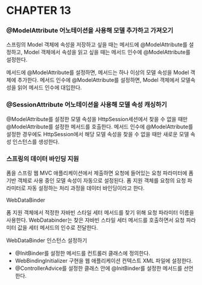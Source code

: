 # CHAPTER 13

### @ModelAttribute 어노테이션을 사용해 모델 추가하고 가져오기

스프링의 Model 객체에 속성을 저장하고 싶을 때는 메서드에 @ModelAttribute를 설정하고, Model 객체에서 속성을 읽고 싶을 때는 메서드 인수에 @ModelAttribute를 설정한다.

메서드에 @ModelAttribute를 설정하면, 메서드는 하나 이상의 모델 속성을 Model 객체에 추가한다. 메서드 인수에 @ModelAttribute를 설정하면, Model 객체에서 모델속성을 읽어 메서드 인수에 대입한다.

### @SessionAttribute 어노테이션을 사용해 모델 속성 캐싱하기

@ModelAttribute를 설정한 모델 속성을 HttpSession세션에서 찾을 수 없을 때만 @ModelAttribute를 설정한 메서드를 호출한다. 메서드 인수에 @ModelAttribute를 설정한 경우에도 HttpSession에서 해당 모델 속성을 찾을 수 없을 때만 새로운 모델 속성 인스턴스를 생성한다.

### 스프링의 데이터 바인딩 지원

폼을 스프링 웹 MVC 애플리케이션에서 제출하면 요청에 들어있는 요청 파라미터에 폼 기반 객체로 사용 중인 모델 속성이 자동으로 설정된다. 폼 지원 객체를 요청의 요청 파라미터로 자동 설정하는 처리 과정을 데이터 바인딩이라고 한다.

WebDataBinder

폼 지원 객체에서 적정한 자바빈 스타일 세터 메서드를 찾기 위해 요청 파라미터 이름을 사용한다. WebDatabinder는 찾은 자바빈 스타일 세터 메서드를 호출하면서 요청 파라미터 값을 세터 메서드의 인수로 전달한다.

WebDataBinder 인스턴스 설정하기

- @InitBinder를 설정한 메서드를 컨트롤러 클래스에 정의한다.
- WebBindingInitializer 구현을 웹 애플리케이션 컨텍스트 XML 파일에 설정한다.
- @ControllerAdvice를 설정한 클래스 안에 @InitBinder를 설정한 메서드를 선언한다.